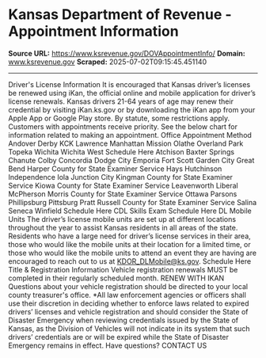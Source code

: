 # Kansas Department of Revenue - Appointment Information

**Source URL:** https://www.ksrevenue.gov/DOVAppointmentInfo/
**Domain:** www.ksrevenue.gov
**Scraped:** 2025-07-02T09:15:45.451140

---

Driver's License Information It is encouraged that Kansas driver’s licenses be renewed using iKan, the official online and mobile application for driver’s license renewals. Kansas drivers 21-64 years of age may renew their credential by visiting iKan.ks.gov or by downloading the iKan app from your Apple App or Google Play store. By statute, some restrictions apply. Customers with appointments receive priority. See the below chart for information related to making an appointment. Office Appointment Method Andover Derby KCK Lawrence Manhattan Mission Olathe Overland Park Topeka Wichita Wichita West Schedule Here Atchison Baxter Springs Chanute Colby Concordia Dodge City Emporia Fort Scott Garden City Great Bend Harper County for State Examiner Service Hays Hutchinson Independence Iola Junction City Kingman County for State Examiner Service Kiowa County for State Examiner Service Leavenworth Liberal McPherson Morris County for State Examiner Service Ottawa Parsons Phillipsburg Pittsburg Pratt Russell County for State Examiner Service Salina Seneca Winfield Schedule Here CDL Skills Exam Schedule Here DL Mobile Units The driver’s license mobile units are set up at different locations throughout the year to assist Kansas residents in all areas of the state. Residents who have a large need for driver’s license services in their area, those who would like the mobile units at their location for a limited time, or those who would like the mobile units to attend an event they are having are encouraged to reach out to us at KDOR_DLMobile@ks.gov. Schedule Here Title & Registration Information Vehicle registration renewals MUST be completed in their regularly scheduled month. RENEW WITH IKAN Questions about your vehicle registration should be directed to your local county treasurer's office. *All law enforcement agencies or officers shall use their discretion in deciding whether to enforce laws related to expired drivers’ licenses and vehicle registration and should consider the State of Disaster Emergency when reviewing credentials issued by the State of Kansas, as the Division of Vehicles will not indicate in its system that such drivers’ credentials are or will be expired while the State of Disaster Emergency remains in effect. Have questions? CONTACT US
